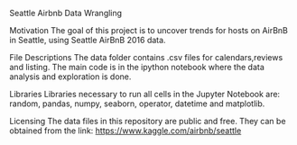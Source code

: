 Seattle Airbnb Data Wrangling

Motivation
The goal of this project is to uncover trends for hosts on AirBnB in Seattle, using Seattle AirBnB 2016 data.

File Descriptions
The data folder contains .csv files for calendars,reviews and listing. The main code is in the ipython notebook where the data analysis and exploration is done.

Libraries
Libraries necessary to run all cells in the Jupyter Notebook are: random, pandas, numpy, seaborn, operator, datetime and matplotlib.

Licensing
The data files in this repository are public and free.
They can be obtained from the link: https://www.kaggle.com/airbnb/seattle
